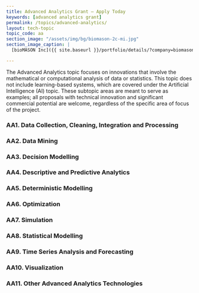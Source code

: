 ```yaml
---
title: Advanced Analytics Grant – Apply Today
keywords: [advanced analytics grant]
permalink: /topics/advanced-analytics/
layout: tech-topic
topic_code: aa
section_image: "/assets/img/bg/biomason-2c-mi.jpg"
section_image_caption: |
  [bioMASON Inc]({{ site.baseurl }}/portfolio/details/?company=biomason-inc#biomason-inc) interior and exterior façade tile made with biocement, which is less costly and more sustainable than its traditional counterpart

---
```


The Advanced Analytics topic focuses on innovations that involve the mathematical or computational analysis of data or statistics. This topic does not include learning-based systems, which are covered under the Artificial Intelligence (AI) topic. These subtopic areas are meant to serve as examples; all proposals with technical innovation and significant commercial potential are welcome, regardless of the specific area of focus of the project.

### AA1. Data Collection, Cleaning, Integration and Processing

### AA2. Data Mining

### AA3. Decision Modelling

### AA4. Descriptive and Predictive Analytics

### AA5. Deterministic Modelling

### AA6. Optimization

### AA7. Simulation

### AA8. Statistical Modelling

### AA9. Time Series Analysis and Forecasting

### AA10. Visualization

### AA11. Other Advanced Analytics Technologies
 
